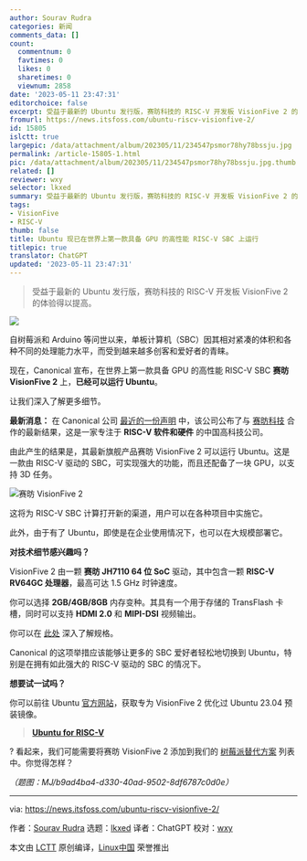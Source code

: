 ```yaml
---
author: Sourav Rudra
categories: 新闻
comments_data: []
count:
  commentnum: 0
  favtimes: 0
  likes: 0
  sharetimes: 0
  viewnum: 2858
date: '2023-05-11 23:47:31'
editorchoice: false
excerpt: 受益于最新的 Ubuntu 发行版，赛昉科技的 RISC-V 开发板 VisionFive 2 的体验得以提高。
fromurl: https://news.itsfoss.com/ubuntu-riscv-visionfive-2/
id: 15805
islctt: true
largepic: /data/attachment/album/202305/11/234547psmor78hy78bssju.jpg
permalink: /article-15805-1.html
pic: /data/attachment/album/202305/11/234547psmor78hy78bssju.jpg.thumb.jpg
related: []
reviewer: wxy
selector: lkxed
summary: 受益于最新的 Ubuntu 发行版，赛昉科技的 RISC-V 开发板 VisionFive 2 的体验得以提高。
tags:
- VisionFive
- RISC-V
thumb: false
title: Ubuntu 现已在世界上第一款具备 GPU 的高性能 RISC-V SBC 上运行
titlepic: true
translator: ChatGPT
updated: '2023-05-11 23:47:31'
---
```



> 
> 受益于最新的 Ubuntu 发行版，赛昉科技的 RISC-V 开发板 VisionFive 2 的体验得以提高。
> 
> 
> 


![](/data/attachment/album/202305/11/234547psmor78hy78bssju.jpg)


自树莓派和 Arduino 等问世以来，单板计算机（SBC）因其相对紧凑的体积和各种不同的处理能力水平，而受到越来越多创客和爱好者的青睐。


现在，Canonical 宣布，在世界上第一款具备 GPU 的高性能 RISC-V SBC **赛昉 VisionFive 2** 上，**已经可以运行 Ubuntu**。


让我们深入了解更多细节。


**最新消息：** 在 Canonical 公司 [最近的一份声明](https://ubuntu.com//blog/canonical-enables-ubuntu-on-starfive-visionfive2-risc-v-board?ref=news.itsfoss.com) 中，该公司公布了与 [赛昉科技](https://www.starfivetech.com/en?ref=news.itsfoss.com) 合作的最新结果，这是一家专注于 **RISC-V 软件和硬件** 的中国高科技公司。


由此产生的结果是，其最新旗舰产品赛昉 VisionFive 2 可以运行 Ubuntu。这是一款由 RISC-V 驱动的 SBC，可实现强大的功能，而且还配备了一块 GPU，以支持 3D 任务。


![赛昉 VisionFive 2](/data/attachment/album/202305/11/234732hnzqkqnbn36qzsd8.png)


这将为 RISC-V SBC 计算打开新的渠道，用户可以在各种项目中实施它。


此外，由于有了 Ubuntu，即使是在企业使用情况下，也可以在大规模部署它。


**对技术细节感兴趣吗？**


VisionFive 2 由一颗 **赛昉 JH7110 64 位 SoC** 驱动，其中包含一颗 **RISC-V RV64GC 处理器**，最高可达 1.5 GHz 时钟速度。


你可以选择 **2GB/4GB/8GB** 内存变种。其具有一个用于存储的 TransFlash 卡槽，同时可以支持 **HDMI 2.0** 和 **MIPI-DSI** 视频输出。


你可以在 [此处](https://www.starfivetech.com/en/site/boards?ref=news.itsfoss.com) 深入了解规格。


Canonical 的这项举措应该能够让更多的 SBC 爱好者轻松地切换到 Ubuntu，特别是在拥有如此强大的 RISC-V 驱动的 SBC 的情况下。


**想要试一试吗？**


你可以前往 Ubuntu [官方网站](https://ubuntu.com/download/risc-v?ref=news.itsfoss.com)，获取专为 VisionFive 2 优化过 Ubuntu 23.04 预装镜像。



> 
> **[Ubuntu for RISC-V](https://ubuntu.com/download/risc-v?ref=news.itsfoss.com)**
> 
> 
> 


? 看起来，我们可能需要将赛昉 VisionFive 2 添加到我们的 [树莓派替代方案](https://itsfoss.com/raspberry-pi-alternatives/?ref=news.itsfoss.com) 列表中。你觉得怎样？


*（题图：MJ/b9ad4ba4-d330-40ad-9502-8df6787c0d0e）*




---


via: <https://news.itsfoss.com/ubuntu-riscv-visionfive-2/>


作者：[Sourav Rudra](https://news.itsfoss.com/author/sourav/) 选题：[lkxed](https://github.com/lkxed/) 译者：ChatGPT 校对：[wxy](https://github.com/wxy)


本文由 [LCTT](https://github.com/LCTT/TranslateProject) 原创编译，[Linux中国](https://linux.cn/) 荣誉推出